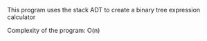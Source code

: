This program uses the stack ADT to create a binary tree expression calculator

Complexity of the program: O(n)